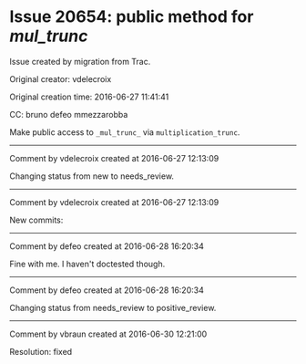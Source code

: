 # Issue 20654: public method for _mul_trunc_

Issue created by migration from Trac.

Original creator: vdelecroix

Original creation time: 2016-06-27 11:41:41

CC:  bruno defeo mmezzarobba

Make public access to `_mul_trunc_` via `multiplication_trunc`.


---

Comment by vdelecroix created at 2016-06-27 12:13:09

Changing status from new to needs_review.


---

Comment by vdelecroix created at 2016-06-27 12:13:09

New commits:


---

Comment by defeo created at 2016-06-28 16:20:34

Fine with me. I haven't doctested though.


---

Comment by defeo created at 2016-06-28 16:20:34

Changing status from needs_review to positive_review.


---

Comment by vbraun created at 2016-06-30 12:21:00

Resolution: fixed
